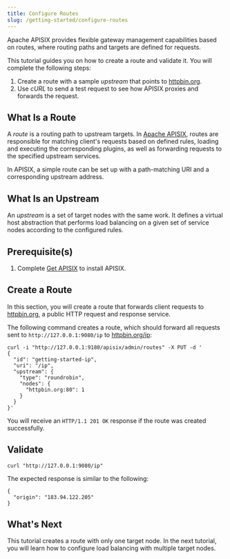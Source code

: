 ```yaml
---
title: Configure Routes
slug: /getting-started/configure-routes
---
```


Apache APISIX provides flexible gateway management capabilities based on routes, where routing paths and targets are defined for requests.

This tutorial guides you on how to create a route and validate it. You will complete the following steps:

1. Create a route with a sample _upstream_ that points to [httpbin.org](http://httpbin.org).
2. Use _cURL_ to send a test request to see how APISIX proxies and forwards the request.

## What Is a Route

A _route_ is a routing path to upstream targets. In [Apache APISIX](https://api7.ai/apisix), routes are responsible for matching client's requests based on defined rules, loading and executing the corresponding plugins, as well as forwarding requests to the specified upstream services.

In APISIX, a simple route can be set up with a path-matching URI and a corresponding upstream address.

## What Is an Upstream

An _upstream_ is a set of target nodes with the same work. It defines a virtual host abstraction that performs load balancing on a given set of service nodes according to the configured rules.

## Prerequisite(s)

1. Complete [Get APISIX](./) to install APISIX.

## Create a Route

In this section, you will create a route that forwards client requests to [httpbin.org](http://httpbin.org), a public HTTP request and response service.

The following command creates a route, which should forward all requests sent to `http://127.0.0.1:9080/ip` to [httpbin.org/ip](http://httpbin.org/ip):

[//]: <TODO: Add the link to the authorization of Admin API>

```shell
curl -i "http://127.0.0.1:9180/apisix/admin/routes" -X PUT -d '
{
  "id": "getting-started-ip",
  "uri": "/ip",
  "upstream": {
    "type": "roundrobin",
    "nodes": {
      "httpbin.org:80": 1
    }
  }
}'
```

You will receive an `HTTP/1.1 201 OK` response if the route was created successfully.

## Validate

```shell
curl "http://127.0.0.1:9080/ip"
```

The expected response is similar to the following:

```text
{
  "origin": "183.94.122.205"
}
```

## What's Next

This tutorial creates a route with only one target node. In the next tutorial, you will learn how to configure load balancing with multiple target nodes.
